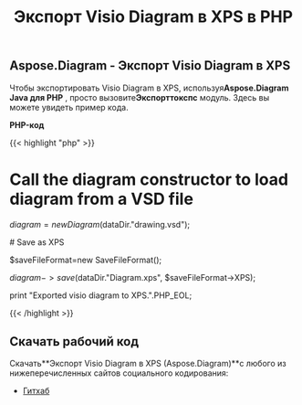 ﻿---
title: Экспорт Visio Diagram в XPS в PHP
type: docs
weight: 80
url: /ru/java/export-visio-diagram-to-xps-in-php/
---
## **Aspose.Diagram - Экспорт Visio Diagram в XPS**
 Чтобы экспортировать Visio Diagram в XPS, используя**Aspose.Diagram Java для PHP** , просто вызовите**Экспорттокспс** модуль. Здесь вы можете увидеть пример кода.

**PHP-код**

{{< highlight "php" >}}

 # Call the diagram constructor to load diagram from a VSD file

$diagram = new Diagram($dataDir."drawing.vsd");

\# Save as XPS

$saveFileFormat=new SaveFileFormat();

$diagram->save($dataDir."Diagram.xps", $saveFileFormat->XPS);

print "Exported visio diagram to XPS.".PHP_EOL;

{{< /highlight >}}
## **Скачать рабочий код**
 Скачать**Экспорт Visio Diagram в XPS (Aspose.Diagram)**с любого из нижеперечисленных сайтов социального кодирования:

- [Гитхаб](https://github.com/asposediagram/Aspose.Diagram-for-Java/blob/master/Plugins/Aspose_Diagram_Java_for_PHP/src/aspose/diagram/LoadingSavingandConverting/ExportToXps.php)
